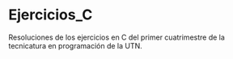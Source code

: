 # Ejercicios_C

Resoluciones de los ejercicios en C del primer cuatrimestre de la tecnicatura en programación de la UTN.
